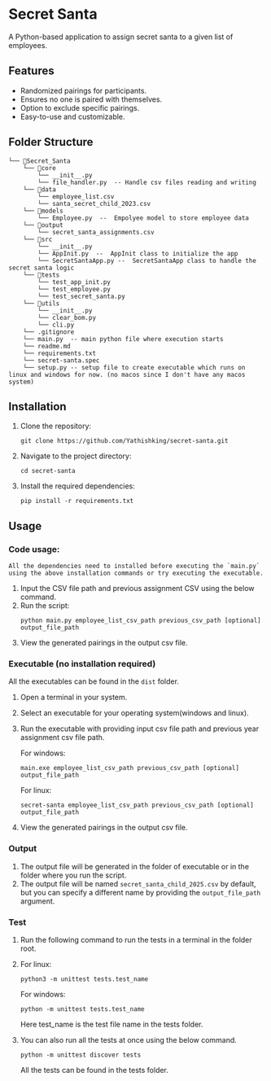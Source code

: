 # Secret Santa

A Python-based application to assign secret santa to a given list of employees.

## Features

- Randomized pairings for participants.
- Ensures no one is paired with themselves.
- Option to exclude specific pairings.
- Easy-to-use and customizable.

## Folder Structure
```
└── 📁Secret_Santa
    └── 📁core
        └── __init__.py
        └── file_handler.py  -- Handle csv files reading and writing
    └── 📁data
        └── employee_list.csv
        └── santa_secret_child_2023.csv
    └── 📁models
        └── Employee.py  --  Empolyee model to store employee data
    └── 📁output
        └── secret_santa_assignments.csv
    └── 📁src
        └── __init__.py
        └── AppInit.py  --  AppInit class to initialize the app
        └── SecretSantaApp.py --  SecretSantaApp class to handle the secret santa logic
    └── 📁tests
        └── test_app_init.py
        └── test_employee.py
        └── test_secret_santa.py
    └── 📁utils
        └── __init__.py
        └── clear_bom.py
        └── cli.py
    └── .gitignore
    └── main.py  -- main python file where execution starts
    └── readme.md
    └── requirements.txt
    └── secret-santa.spec
    └── setup.py -- setup file to create executable which runs on linux and windows for now. (no macos since I don't have any macos system)
```

## Installation

1. Clone the repository:
    ```
    git clone https://github.com/Yathishking/secret-santa.git
    ```
2. Navigate to the project directory:
    ```
    cd secret-santa
    ```
3. Install the required dependencies:
    ```
    pip install -r requirements.txt
    ```

## Usage

### Code usage:

    All the dependencies need to installed before executing the `main.py` using the above installation commands or try executing the executable.

1. Input the CSV file path and previous assignment CSV using the below command.
2. Run the script:
    ```
    python main.py employee_list_csv_path previous_csv_path [optional] output_file_path
    ```
3. View the generated pairings in the output csv file.

### Executable (no installation required)

All the executables can be found in the `dist` folder.

1. Open a terminal in your system.
2. Select an executable for your operating system(windows and linux).
3. Run the executable with providing input csv file path and previous year assignment csv file path.
    
    For windows:
    ```
    main.exe employee_list_csv_path previous_csv_path [optional] output_file_path
    ```


    For linux:
    ``` 
    secret-santa employee_list_csv_path previous_csv_path [optional] output_file_path
    ```
4. View the generated pairings in the output csv file.

### Output

1. The output file will be generated in the folder of executable or in the folder where you run the script.
2. The output file will be named `secret_santa_child_2025.csv` by default, but you can specify a different name by providing the `output_file_path` argument.

### Test

1. Run the following command to run the tests in a terminal in the folder root.
2. For linux: 
    ```
    python3 -m unittest tests.test_name
    ```
    
    For windows:
    ```
    python -m unittest tests.test_name
    ```
    Here test_name is the test file name in the tests folder.


3. You can also run all the tests at once using the below command.
    ```
    python -m unittest discover tests
    ```
    All the tests can be found in the tests folder.
    
